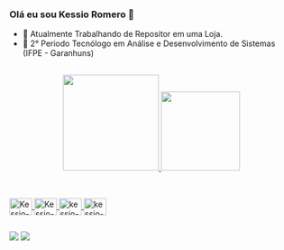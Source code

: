 ### Olá eu sou Kessio Romero 👋

- 🔭 Atualmente Trabalhando de Repositor em uma Loja.
- 🌱 2° Periodo Tecnólogo em Análise e Desenvolvimento de Sistemas (IFPE - Garanhuns)

##

<div align="center">
  <a href="https://github.com/llkessioll">
  <img height="170em" src="https://github-readme-stats.vercel.app/api?username=llkessioll&show_icons=true&theme=dracula&include_all_commits=true&count_private=true"/>
  <img height="140em" src="https://github-readme-stats.vercel.app/api/top-langs/?username=llkessioll&layout=compact&langs_count=7&theme=dracula"/>
    
</div>
  
  ##
  
<div style="display: inline_block"><br>
  <img align="center" alt="Kessio-Java" height="30" width="40" src="https://cdn.jsdelivr.net/gh/devicons/devicon/icons/java/java-original.svg" />
  <img align="center" alt="Kessio-Postgresql" height="30" width="40" src="https://cdn.jsdelivr.net/gh/devicons/devicon/icons/postgresql/postgresql-original-wordmark.svg" />
  <img align="center" alt="kessio-Html" height="30" width="40" src="https://cdn.jsdelivr.net/gh/devicons/devicon/icons/html5/html5-original.svg" />
  <img align="center" alt="kessio-Css" height="30" width="40" src="https://cdn.jsdelivr.net/gh/devicons/devicon/icons/css3/css3-original.svg" />
</div>
  
  ##
  
  <div>
    	<a href="https://br.linkedin.com/in/kessio-romero-7757a9193" target="_blank"><img src="https://img.shields.io/badge/-LinkedIn-%230077B5?style=for-the-badge&logo=linkedin&logoColor=white" target="_blank"></a> 
    <a href="https://www.instagram.com/kessioromero/" target="_blank"><img src="https://img.shields.io/badge/Instagram-E4405F?style=for-the-badge&logo=instagram&logoColor=white" target="_blank"></a> 
    
  </div>
